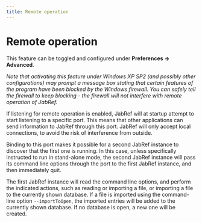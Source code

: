 ```yaml
---
title: Remote operation
---
```


# Remote operation

This feature can be toggled and configured under **Preferences -&gt; Advanced**.

*Note that activating this feature under Windows XP SP2 (and possibly other configurations) may prompt a message box stating that certain features of the program have been blocked by the Windows firewall. You can safely tell the firewall to keep blocking - the firewall will not interfere with remote operation of JabRef.*

If listening for remote operation is enabled, JabRef will at startup attempt to start listening to a specific port. This means that other applications can send information to JabRef through this port. JabRef will only accept local connections, to avoid the risk of interference from outside.

Binding to this port makes it possible for a second JabRef instance to discover that the first one is running. In this case, unless specifically instructed to run in stand-alone mode, the second JabRef instance will pass its command line options through the port to the first JabRef instance, and then immediately quit.

The first JabRef instance will read the command line options, and perform the indicated actions, such as reading or importing a file, or importing a file to the currently shown database. If a file is imported using the command-line option `--importToOpen`, the imported entries will be added to the currently shown database. If no database is open, a new one will be created.
